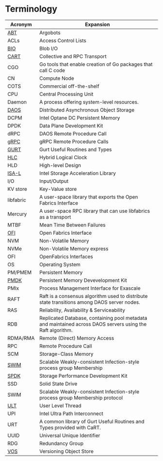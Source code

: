 # Terminology

|Acronym|Expansion |
|---|---|
|[ABT](https://github.com/pmodels/argobots/wiki/Introduction-to-Argobots)|Argobots|
|ACLs|Access Control Lists|
|[BIO](/doc/bio/README.md)|Blob I/O|
|[CART](https://github.com/daos-stack/cart)|Collective and RPC Transport|
|CGO|Go tools that enable creation of Go packages that call C code|
|CN|Compute Node|
|COTS|Commercial off-the-shelf|
|CPU|Central Processing Unit|
|Daemon|A process offering system-level resources.|
|[DAOS](http://www.daos.io)|Distributed Asynchronous Object Storage |
|DCPM|Intel Optane DC Persistent Memory|
|DPDK|Data Plane Development Kit|
|dRPC|DAOS Remote Procedure Call|
|[gRPC](https://grpc.io)|gRPC Remote Procedure Calls|
|[GURT](https://github.com/daos-stack/cart)|Gurt Useful Routines and Types|
|[HLC](https://cse.buffalo.edu/tech-reports/2014-04.pdf)|Hybrid Logical Clock|
|HLD|High-level Design|
|[ISA-L](https://01.org/intel®-storage-acceleration-library-open-source-version)|Intel Storage Acceleration Library|
|I/O|Input/Output|
|KV store|Key-Value store|
|libfabric|A user-space library that exports the Open Fabrics Interface|
|Mercury|A user-space RPC library that can use libfabrics as a transport|
|MTBF|Mean Time Between Failures|
|[OFI](https://ofiwg.github.io/libfabric/)|Open Fabrics Interface|
|NVM|Non-Volatile Memory|
|NVMe|Non-Volatile Memory express|
|OFI|OpenFabrics Interfaces|
|OS|Operating System|
|PM/PMEM|Persistent Memory|
|[PMDK](https://pmem.io/pmdk/)|Persistent Memory Devevelopment Kit|
|PMIx|Process Management Interface for Exascale|
|RAFT|Raft is a consensus algorithm used to distribute state transitions among DAOS server nodes.|
|RAS|Reliability, Availability & Serviceability|
|RDB|Replicated Database, containing pool metadata and maintained across DAOS servers using the Raft algorithm.|
|RDMA/RMA|Remote (Direct) Memory Access|
|RPC|Remote Procedure Call|
|SCM|Storage-Class Memory|
|[SWIM](http://ieeexplore.ieee.org/stamp/stamp.jsp?arnumber=1028914)|Scalable Weakly-consistent Infection-style process group Membership|
|[SPDK](https://spdk.io/)|Storage Performance Development Kit|
|SSD|Solid State Drive|
|SWIM|Scalable Weakly-consistent Infection-style process group Membership protocol|
|[ULT](https://github.com/pmodels/argobots/wiki/User-level-Thread-(ULT))|User Level Thread|
|UPI|Intel Ultra Path Interconnect|
|URT|A common library of Gurt Useful Routines and Types provided with CaRT.|
|UUID|Universal Unique Identifier|
|RDG|Redundancy Group|
|[VOS](/doc/vos/README.md)|Versioning Object Store|
